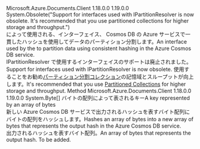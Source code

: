 <Type Name="IHashGenerator" FullName="Microsoft.Azure.Documents.Partitioning.IHashGenerator">
  <TypeSignature Language="C#" Value="public interface IHashGenerator" />
  <TypeSignature Language="ILAsm" Value=".class public interface auto ansi abstract IHashGenerator" />
  <TypeSignature Language="DocId" Value="T:Microsoft.Azure.Documents.Partitioning.IHashGenerator" />
  <TypeSignature Language="VB.NET" Value="Public Interface IHashGenerator" />
  <TypeSignature Language="F#" Value="type IHashGenerator = interface" />
  <AssemblyInfo>
    <AssemblyName>Microsoft.Azure.Documents.Client</AssemblyName>
    <AssemblyVersion>1.18.0.0</AssemblyVersion>
    <AssemblyVersion>1.19.0.0</AssemblyVersion>
  </AssemblyInfo>
  <Interfaces />
  <Attributes>
    <Attribute>
      <AttributeName>System.Obsolete("Support for interfaces used with IPartitionResolver is now obsolete. It's recommended that you use partitioned collections for higher storage and throughput.")</AttributeName>
    </Attribute>
  </Attributes>
  <Docs>
    <summary>
            <span data-ttu-id="76196-101">によって使用される、インターフェイス、 <see cref="T:Microsoft.Azure.Documents.Partitioning.HashPartitionResolver" /> Cosmos DB の Azure サービスで一貫したハッシュを使用してデータのパーティション分割します。</span><span class="sxs-lookup"><span data-stu-id="76196-101">An interface used by the <see cref="T:Microsoft.Azure.Documents.Partitioning.HashPartitionResolver" /> to partition data using consistent hashing in the Azure Cosmos DB service.</span></span>
            </summary>
    <remarks>
      <para>
            <span data-ttu-id="76196-102">IPartitionResolver で使用するインターフェイスのサポートは廃止されました。</span><span class="sxs-lookup"><span data-stu-id="76196-102">Support for interfaces used with IPartitionResolver is now obsolete.</span></span> <span data-ttu-id="76196-103">使用することをお勧め<a href="https://azure.microsoft.com/documentation/articles/documentdb-partition-data">パーティション分割コレクション</a>の記憶域とスループットが向上します。</span><span class="sxs-lookup"><span data-stu-id="76196-103">It's recommended that you use <a href="https://azure.microsoft.com/documentation/articles/documentdb-partition-data">Partitioned Collections</a> for higher storage and throughput.</span></span>
            </para>
    </remarks>
    <altmember cref="T:Microsoft.Azure.Documents.Partitioning.HashPartitionResolver" />
  </Docs>
  <Members>
    <Member MemberName="ComputeHash">
      <MemberSignature Language="C#" Value="public byte[] ComputeHash (byte[] key);" />
      <MemberSignature Language="ILAsm" Value=".method public hidebysig newslot virtual instance unsigned int8[] ComputeHash(unsigned int8[] key) cil managed" />
      <MemberSignature Language="DocId" Value="M:Microsoft.Azure.Documents.Partitioning.IHashGenerator.ComputeHash(System.Byte[])" />
      <MemberSignature Language="VB.NET" Value="Public Function ComputeHash (key As Byte()) As Byte()" />
      <MemberSignature Language="F#" Value="abstract member ComputeHash : byte[] -&gt; byte[]" Usage="iHashGenerator.ComputeHash key" />
      <MemberType>Method</MemberType>
      <AssemblyInfo>
        <AssemblyName>Microsoft.Azure.Documents.Client</AssemblyName>
        <AssemblyVersion>1.18.0.0</AssemblyVersion>
        <AssemblyVersion>1.19.0.0</AssemblyVersion>
      </AssemblyInfo>
      <ReturnValue>
        <ReturnType>System.Byte[]</ReturnType>
      </ReturnValue>
      <Parameters>
        <Parameter Name="key" Type="System.Byte[]" />
      </Parameters>
      <Docs>
        <param name="key"><span data-ttu-id="76196-104">バイトの配列によって表されるキー</span><span class="sxs-lookup"><span data-stu-id="76196-104">A key represented by an array of bytes</span></span></param>
        <summary>
            <span data-ttu-id="76196-105">新しい Azure Cosmos DB サービスで出力されるハッシュを表すバイト配列にバイトの配列をハッシュします。</span><span class="sxs-lookup"><span data-stu-id="76196-105">Hashes an array of bytes into a new array of bytes that represents the output hash in the Azure Cosmos DB service.</span></span>
            </summary>
        <returns><span data-ttu-id="76196-106">出力されるハッシュを表すバイト配列。</span><span class="sxs-lookup"><span data-stu-id="76196-106">An array of bytes that represents the output hash.</span></span></returns>
        <remarks>To be added.</remarks>
      </Docs>
    </Member>
  </Members>
</Type>